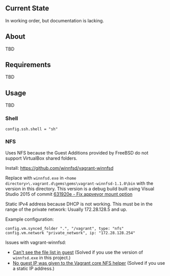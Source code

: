 ## Current State

In working order, but documentation is lacking. 

## About

TBD

## Requirements

TBD

## Usage

TBD

### Shell

    config.ssh.shell = "sh"

### NFS

Uses NFS because the Guest Additions provided by FreeBSD do not support VirtualBox shared folders.

Install: https://github.com/winnfsd/vagrant-winnfsd

Replace with `winnfsd.exe` in `<home directory>\.vagrant.d\gems\gems\vagrant-winnfsd-1.1.0\bin` with the version in this
directory. This version is a debug build built using Visual Studio 2015 of commit 
[631920e - Fix appveyor mount option](https://github.com/marcharding/winnfsd/commit/631920ea944beb2b4938d66f7a6c8341cd51e87a)
 
Static IPv4 address because DHCP is not working. This must be in the range of the private network: Usually 172.28.128.5 and up.

Example configuration:

    config.vm.synced_folder ".", "/vagrant", type: "nfs"
    config.vm.network "private_network", ip: "172.28.128.254"

Issues with vagrant-winnfsd:

* [Can't see the file list in guest](https://github.com/winnfsd/vagrant-winnfsd/issues/78) (Solved if you use the version of `winnfsd.exe` in this project.) 
* [No guest IP was given to the Vagrant core NFS helper](https://github.com/winnfsd/vagrant-winnfsd/issues/88) (Solved if you use a static IP address.)
